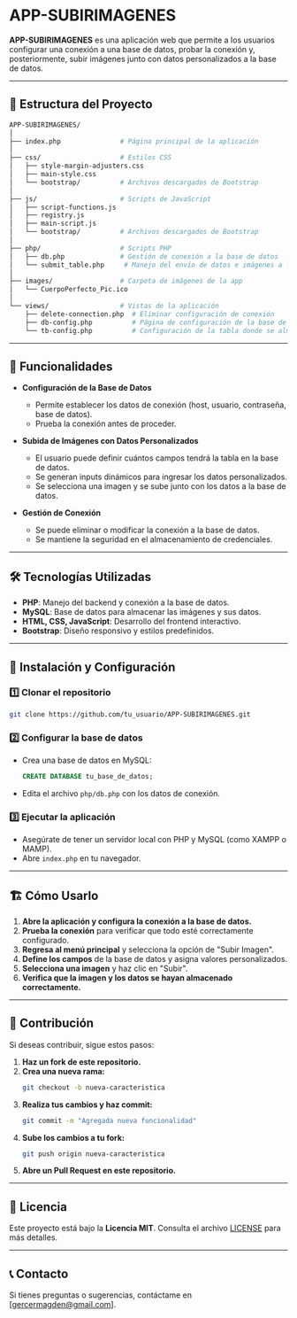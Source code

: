 # APP-SUBIRIMAGENES

**APP-SUBIRIMAGENES** es una aplicación web que permite a los usuarios configurar una conexión a una base de datos, probar la conexión y, posteriormente, subir imágenes junto con datos personalizados a la base de datos.

---

## 📂 Estructura del Proyecto

```bash
APP-SUBIRIMAGENES/
│
├── index.php               # Página principal de la aplicación
│
├── css/                    # Estilos CSS
│   ├── style-margin-adjusters.css
│   ├── main-style.css
│   └── bootstrap/          # Archivos descargados de Bootstrap
│
├── js/                     # Scripts de JavaScript
│   ├── script-functions.js
│   ├── registry.js
│   ├── main-script.js
│   └── bootstrap/          # Archivos descargados de Bootstrap
│
├── php/                    # Scripts PHP
│   ├── db.php              # Gestión de conexión a la base de datos
│   └── submit_table.php     # Manejo del envío de datos e imágenes a la base de datos
│
├── images/                 # Carpeta de imágenes de la app
│   └── CuerpoPerfecto_Pic.ico
│
└── views/                  # Vistas de la aplicación
    ├── delete-connection.php  # Eliminar configuración de conexión
    ├── db-config.php          # Página de configuración de la base de datos
    └── tb-config.php          # Configuración de la tabla donde se almacenarán las imágenes
```

---

## 🚀 Funcionalidades

- **Configuración de la Base de Datos**  
  - Permite establecer los datos de conexión (host, usuario, contraseña, base de datos).
  - Prueba la conexión antes de proceder.

- **Subida de Imágenes con Datos Personalizados**  
  - El usuario puede definir cuántos campos tendrá la tabla en la base de datos.
  - Se generan inputs dinámicos para ingresar los datos personalizados.
  - Se selecciona una imagen y se sube junto con los datos a la base de datos.

- **Gestión de Conexión**  
  - Se puede eliminar o modificar la conexión a la base de datos.
  - Se mantiene la seguridad en el almacenamiento de credenciales.

---

## 🛠️ Tecnologías Utilizadas

- **PHP**: Manejo del backend y conexión a la base de datos.
- **MySQL**: Base de datos para almacenar las imágenes y sus datos.
- **HTML, CSS, JavaScript**: Desarrollo del frontend interactivo.
- **Bootstrap**: Diseño responsivo y estilos predefinidos.

---

## 📌 Instalación y Configuración

### 1️⃣ Clonar el repositorio  
```bash
git clone https://github.com/tu_usuario/APP-SUBIRIMAGENES.git
```

### 2️⃣ Configurar la base de datos  
- Crea una base de datos en MySQL:
  ```sql
  CREATE DATABASE tu_base_de_datos;
  ```
- Edita el archivo `php/db.php` con los datos de conexión.

### 3️⃣ Ejecutar la aplicación  
- Asegúrate de tener un servidor local con PHP y MySQL (como XAMPP o MAMP).
- Abre `index.php` en tu navegador.

---

## 🏗️ Cómo Usarlo

1. **Abre la aplicación y configura la conexión a la base de datos.**  
2. **Prueba la conexión** para verificar que todo esté correctamente configurado.  
3. **Regresa al menú principal** y selecciona la opción de "Subir Imagen".  
4. **Define los campos** de la base de datos y asigna valores personalizados.  
5. **Selecciona una imagen** y haz clic en "Subir".  
6. **Verifica que la imagen y los datos se hayan almacenado correctamente.**  

---

## 📌 Contribución

Si deseas contribuir, sigue estos pasos:

1. **Haz un fork de este repositorio.**  
2. **Crea una nueva rama:**  
   ```bash
   git checkout -b nueva-caracteristica
   ```
3. **Realiza tus cambios y haz commit:**  
   ```bash
   git commit -m "Agregada nueva funcionalidad"
   ```
4. **Sube los cambios a tu fork:**  
   ```bash
   git push origin nueva-caracteristica
   ```
5. **Abre un Pull Request en este repositorio.**  

---

## 📄 Licencia

Este proyecto está bajo la **Licencia MIT**. Consulta el archivo [LICENSE](LICENSE) para más detalles.

---

## 📞 Contacto

Si tienes preguntas o sugerencias, contáctame en [gercermagden@gmail.com].
